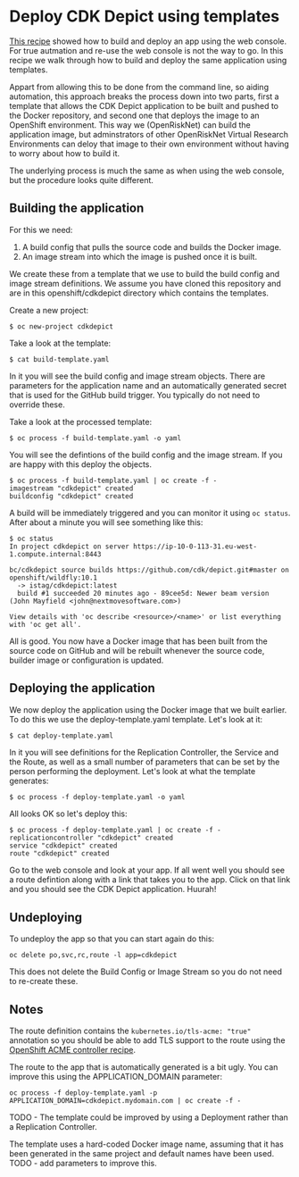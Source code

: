 # Deploy CDK Depict using templates

[This recipe](CDK_depict.md) showed how to build and deploy an app using the web console.
For true autmation and re-use the web console is not the way to go. In this recipe we walk through
how to build and deploy the same application using templates.

Appart from allowing this to be done from the command line, so aiding automation, this approach breaks
the process down into two parts, first a template that allows the CDK Depict application to be built and
pushed to the Docker repository, and second one that deploys the image to an OpenShift environment. 
This way we (OpenRiskNet) can build the application image, but adminstrators of other OpenRiskNet Virtual 
Research Environments can deloy that image to their own environment without having to worry about how to build it.

The underlying process is much the same as when using the web console, but the procedure looks quite different.

## Building the application

For this we need:

1. A build config that pulls the source code and builds the Docker image.
2. An image stream into which the image is pushed once it is built.

We create these from a template that we use to build the build config and image stream definitions.
We assume you have cloned this repository and are in this openshift/cdkdepict directory which contains the
templates.

Create a new project:
```
$ oc new-project cdkdepict
```

Take a look at the template:

```
$ cat build-template.yaml
```
In it you will see the build config and image stream objects. There are parameters for the application name and an
automatically generated secret that is used for the GitHub build trigger. You typically do not need to override these.

Take a look at the processed template:

```
$ oc process -f build-template.yaml -o yaml
```
You will see the defintions of the build config and the image stream.
If you are happy with this deploy the objects.
```
$ oc process -f build-template.yaml | oc create -f -
imagestream "cdkdepict" created
buildconfig "cdkdepict" created
```
A build will be immediately triggered and you can monitor it using `oc status`. After about a minute you will see
something like this:
```
$ oc status
In project cdkdepict on server https://ip-10-0-113-31.eu-west-1.compute.internal:8443

bc/cdkdepict source builds https://github.com/cdk/depict.git#master on openshift/wildfly:10.1
  -> istag/cdkdepict:latest
  build #1 succeeded 20 minutes ago - 89cee5d: Newer beam version (John Mayfield <john@nextmovesoftware.com>)

View details with 'oc describe <resource>/<name>' or list everything with 'oc get all'.
```
All is good. You now have a Docker image that has been built from the source code on GitHub and will be
rebuilt whenever the source code, builder image or configuration is updated.


## Deploying the application

We now deploy the application using the Docker image that we built earlier. To do this we use the deploy-template.yaml template.
Let's look at it:

```sh
$ cat deploy-template.yaml
```

In it you will see definitions for the Replication Controller, the Service and the Route, as well as a small number of parameters
that can be set by the person performing the deployment. Let's look at what the template generates:

```
$ oc process -f deploy-template.yaml -o yaml
```
All looks OK so let's deploy this:

```
$ oc process -f deploy-template.yaml | oc create -f -
replicationcontroller "cdkdepict" created
service "cdkdepict" created
route "cdkdepict" created
```

Go to the web console and look at your app.
If all went well you should see a route defintion along with a link that takes you to the app. 
Click on that link and you should see the CDK Depict application. Huurah!

## Undeploying

To undeploy the app so that you can start again do this:

```
oc delete po,svc,rc,route -l app=cdkdepict
```
This does not delete the Build Config or Image Stream so you do not need to re-create these.

## Notes

The route definition contains the `kubernetes.io/tls-acme: "true"` annotation so you should be able to add TLS support to 
the route using the [OpenShift ACME controller recipe](../certificates/README.md).

The route to the app that is automatically generated is a bit ugly. You can improve this using the APPLICATION_DOMAIN parameter:
```
oc process -f deploy-template.yaml -p APPLICATION_DOMAIN=cdkdepict.mydomain.com | oc create -f -
```

TODO - The template could be improved by using a Deployment rather than a Replication Controller.

The template uses a hard-coded Docker image name, assuming that it has been generated in the same project and default names 
have been used. TODO - add parameters to improve this. 












 
